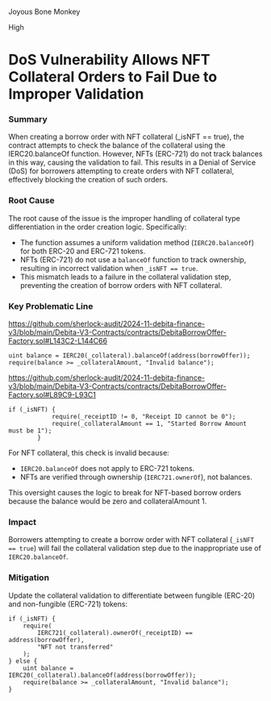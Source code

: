 Joyous Bone Monkey

High

# DoS Vulnerability Allows NFT Collateral Orders to Fail Due to Improper Validation

### Summary

When creating a borrow order with NFT collateral (_isNFT == true), the contract attempts to check the balance of the collateral using the IERC20.balanceOf function. However, NFTs (ERC-721) do not track balances in this way, causing the validation to fail. This results in a Denial of Service (DoS) for borrowers attempting to create orders with NFT collateral, effectively blocking the creation of such orders.

### Root Cause



The root cause of the issue is the improper handling of collateral type differentiation in the order creation logic. Specifically:  

- The function assumes a uniform validation method (`IERC20.balanceOf`) for both ERC-20 and ERC-721 tokens.  
- NFTs (ERC-721) do not use a `balanceOf` function to track ownership, resulting in incorrect validation when `_isNFT == true`.  
- This mismatch leads to a failure in the collateral validation step, preventing the creation of borrow orders with NFT collateral.  

### **Key Problematic Line**  

https://github.com/sherlock-audit/2024-11-debita-finance-v3/blob/main/Debita-V3-Contracts/contracts/DebitaBorrowOffer-Factory.sol#L143C2-L144C66

```solidity
uint balance = IERC20(_collateral).balanceOf(address(borrowOffer));
require(balance >= _collateralAmount, "Invalid balance");
``` 


https://github.com/sherlock-audit/2024-11-debita-finance-v3/blob/main/Debita-V3-Contracts/contracts/DebitaBorrowOffer-Factory.sol#L89C9-L93C1

```solidity
if (_isNFT) {
            require(_receiptID != 0, "Receipt ID cannot be 0");
            require(_collateralAmount == 1, "Started Borrow Amount must be 1");
        }
```  

For NFT collateral, this check is invalid because:  
- `IERC20.balanceOf` does not apply to ERC-721 tokens.  
- NFTs are verified through ownership (`IERC721.ownerOf`), not balances.  

This oversight causes the logic to break for NFT-based borrow orders because the balance would be zero and collateralAmount 1.


### Impact

Borrowers attempting to create a borrow order with NFT collateral (`_isNFT == true`) will fail the collateral validation step due to the inappropriate use of `IERC20.balanceOf`.



### Mitigation


Update the collateral validation to differentiate between fungible (ERC-20) and non-fungible (ERC-721) tokens:  

```solidity
if (_isNFT) {
    require(
        IERC721(_collateral).ownerOf(_receiptID) == address(borrowOffer),
        "NFT not transferred"
    );
} else {
    uint balance = IERC20(_collateral).balanceOf(address(borrowOffer));
    require(balance >= _collateralAmount, "Invalid balance");
}
```



